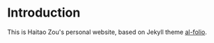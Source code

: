 # Introduction
This is Haitao Zou's personal website, based on Jekyll theme [al-folio](http://https://github.com/alshedivat/al-folio).
